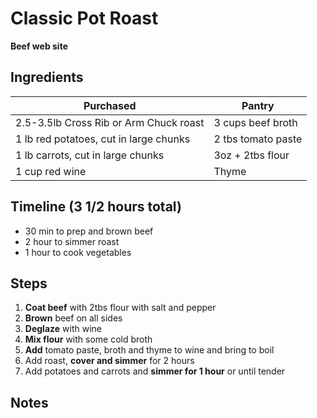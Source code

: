 
# Classic Pot Roast
**Beef web site**

## Ingredients
| Purchased                              | Pantry             |
| -------------------------------------- | ------------------ |
| 2.5-3.5lb Cross Rib or Arm Chuck roast | 3 cups beef broth  |
| 1 lb red potatoes, cut in large chunks | 2 tbs tomato paste |
| 1 lb carrots, cut in large chunks      | 3oz + 2tbs flour   |
| 1 cup red wine                         | Thyme              |

## Timeline (3 1/2 hours total)
- 30 min to prep and brown beef
- 2 hour to simmer roast
- 1 hour to cook vegetables

## Steps
1. **Coat beef** with 2tbs flour with salt and pepper
2. **Brown** beef on all sides
3. **Deglaze** with wine
4. **Mix flour** with some cold broth
5. **Add** tomato paste, broth and thyme to wine and bring to boil
6. Add roast, **cover and simmer** for 2 hours
7. Add potatoes and carrots and **simmer for 1 hour** or until tender



## Notes
